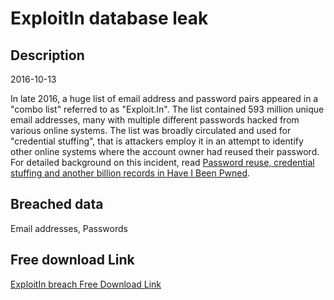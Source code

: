 # ExploitIn database leak

## Description

2016-10-13

In late 2016, a huge list of email address and password pairs appeared in a &quot;combo list&quot; referred to as &quot;Exploit.In&quot;. The list contained 593 million unique email addresses, many with multiple different passwords hacked from various online systems. The list was broadly circulated and used for &quot;credential stuffing&quot;, that is attackers employ it in an attempt to identify other online systems where the account owner had reused their password. For detailed background on this incident, read <a href="https://www.troyhunt.com/password-reuse-credential-stuffing-and-another-1-billion-records-in-have-i-been-pwned" target="_blank" rel="noopener">Password reuse, credential stuffing and another billion records in Have I Been Pwned</a>.

## Breached data

Email addresses, Passwords

## Free download Link

[ExploitIn breach Free Download Link](https://link-to.net/1229997/158.4760091324773/dynamic/?r=aHR0cHM6Ly93d3cubWVkaWFmaXJlLmNvbS92aWV3L21QdWZJM3k0MUNZT3dwZi8vZmlsZQ==)